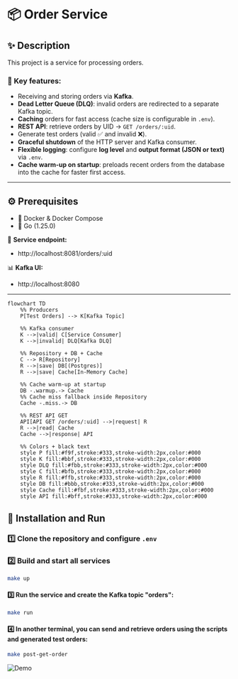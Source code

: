 # 📦 Order Service

## ✨ Description
This project is a service for processing orders.  

### 🔑 Key features:
-  Receiving and storing orders via **Kafka**.  
-  **Dead Letter Queue (DLQ)**: invalid orders are redirected to a separate Kafka topic.  
-  **Caching** orders for fast access (cache size is configurable in `.env`).  
-  **REST API**: retrieve orders by UID → `GET /orders/:uid`.  
-  Generate test orders (valid ✅ and invalid ❌).  
- **Graceful shutdown** of the HTTP server and Kafka consumer.  
-  **Flexible logging**: configure **log level** and **output format (JSON or text)** via `.env`.  
- **Cache warm-up on startup**: preloads recent orders from the database into the cache for faster first access.


---

## ⚙️ Prerequisites
- 🐳 Docker & Docker Compose  
- 🐹 Go (1.25.0)  

📍 **Service endpoint:**  
- http://localhost:8081/orders/:uid  

📊 **Kafka UI:**  
- http://localhost:8080  

---


```mermaid
flowchart TD
    %% Producers
    P[Test Orders] --> K[Kafka Topic]

    %% Kafka consumer
    K -->|valid| C[Service Consumer]
    K -->|invalid| DLQ[Kafka DLQ]

    %% Repository + DB + Cache
    C --> R[Repository]
    R -->|save| DB[(Postgres)]
    R -->|save| Cache[In-Memory Cache]

    %% Cache warm-up at startup
    DB -.warmup.-> Cache
    %% Cache miss fallback inside Repository
    Cache -.miss.-> DB

    %% REST API GET
    API[API GET /orders/:uid] -->|request| R
    R -->|read| Cache
    Cache -->|response| API

    %% Colors + black text
    style P fill:#f9f,stroke:#333,stroke-width:2px,color:#000
    style K fill:#bbf,stroke:#333,stroke-width:2px,color:#000
    style DLQ fill:#fbb,stroke:#333,stroke-width:2px,color:#000
    style C fill:#bfb,stroke:#333,stroke-width:2px,color:#000
    style R fill:#ffb,stroke:#333,stroke-width:2px,color:#000
    style DB fill:#bbb,stroke:#333,stroke-width:2px,color:#000
    style Cache fill:#fbf,stroke:#333,stroke-width:2px,color:#000
    style API fill:#bff,stroke:#333,stroke-width:2px,color:#000
```

## 🚀 Installation and Run

### 1️⃣ Clone the repository and configure `.env`

### 2️⃣ Build and start all services
```bash
make up
```
#### 3️⃣ Run the service and create the Kafka topic "orders":
```bash
make run
```
#### 4️⃣ In another terminal, you can send and retrieve orders using the scripts and generated test orders:
```bash
make post-get-order
```
![Demo](order_show.gif)
